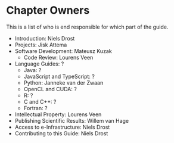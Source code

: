 # Chapter Owners

This is a list of who is end responsible for which part of the guide.

* Introduction: Niels Drost
* Projects: Jisk Attema
* Software Development: Mateusz Kuzak
  * Code Review: Lourens Veen
* Language Guides: ?
  * Java: ?
  * JavaScript and TypeScript: ?
  * Python: Janneke van der Zwaan
  * OpenCL and CUDA: ?
  * R: ?
  * C and C++: ?
  * Fortran: ?
* Intellectual Property: Lourens Veen
* Publishing Scientific Results: Willem van Hage
* Access to e-Infrastructure: Niels Drost
* Contributing to this Guide: Niels Drost
